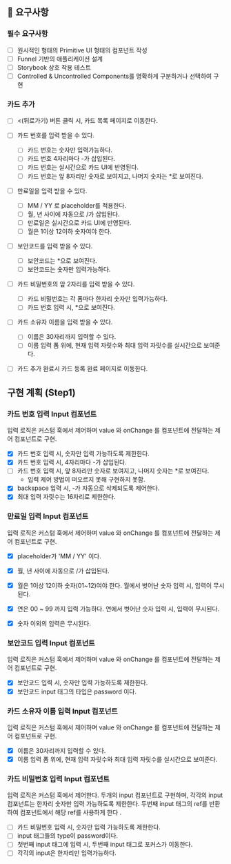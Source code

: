## 📌 요구사항

### 필수 요구사항

- [ ] 원시적인 형태의 Primitive UI 형태의 컴포넌트 작성
- [ ] Funnel 기반의 애플리케이션 설계
- [ ] Storybook 상호 작용 테스트
- [ ] Controlled & Uncontrolled Components를 명확하게 구분하거나 선택하여 구현

### 카드 추가

- [ ] <(뒤로가기) 버튼 클릭 시, 카드 목록 페이지로 이동한다.

- [ ] 카드 번호를 입력 받을 수 있다.

  - [ ] 카드 번호는 숫자만 입력가능하다.
  - [ ] 카드 번호 4자리마다 -가 삽입된다.
  - [ ] 카드 번호는 실시간으로 카드 UI에 반영된다.
  - [ ] 카드 번호는 앞 8자리만 숫자로 보여지고, 나머지 숫자는 \*로 보여진다.

- [ ] 만료일을 입력 받을 수 있다.

  - [ ] MM / YY 로 placeholder를 적용한다.
  - [ ] 월, 년 사이에 자동으로 /가 삽입된다.
  - [ ] 만료일은 실시간으로 카드 UI에 반영된다.
  - [ ] 월은 1이상 12이하 숫자여야 한다.

- [ ] 보안코드를 입력 받을 수 있다.

  - [ ] 보안코드는 \*으로 보여진다.
  - [ ] 보안코드는 숫자만 입력가능하다.

- [ ] 카드 비밀번호의 앞 2자리를 입력 받을 수 있다.

  - [ ] 카드 비밀번호는 각 폼마다 한자리 숫자만 입력가능하다.
  - [ ] 카드 번호 입력 시, \*으로 보여진다.

- [ ] 카드 소유자 이름을 입력 받을 수 있다.

  - [ ] 이름은 30자리까지 입력할 수 있다.
  - [ ] 이름 입력 폼 위에, 현재 입력 자릿수와 최대 입력 자릿수를 실시간으로 보여준다.

- [ ] 카드 추가 완료시 카드 등록 완료 페이지로 이동한다.


## 구현 계획 (Step1)

### 카드 번호 입력 Input 컴포넌트

입력 로직은 커스텀 훅에서 제어하며 value 와 onChange 를 컴포넌트에 전달하는 제어 컴포넌트로 구현.

- [x] 카드 번호 입력 시, 숫자만 입력 가능하도록 제한한다.
- [x] 카드 번호 입력 시, 4자리마다 -가 삽입된다.
- [ ] 카드 번호 입력 시, 앞 8자리만 숫자로 보여지고, 나머지 숫자는 \*로 보여진다.
  - 입력 제어 방법이 떠오르지 못해 구현하지 못함.
- [x] backspace 입력 시, -가 자동으로 삭제되도록 제어한다.
- [x] 최대 입력 자릿수는 16자리로 제한한다.

### 만료일 입력 Input 컴포넌트

입력 로직은 커스텀 훅에서 제어하며 value 와 onChange 를 컴포넌트에 전달하는 제어 컴포넌트로 구현.

- [x] placeholder가 'MM / YY' 이다.
- [x] 월, 년 사이에 자동으로 /가 삽입된다.
- [x] 월은 1이상 12이하 숫자(01~12)여야 한다. 월에서 벗어난 숫자 입력 시, 입력이 무시된다.
- [x] 연은 00 ~ 99 까지 입력 가능하다. 연에서 벗어난 숫자 입력 시, 입력이 무시된다.
- [x] 숫자 이외의 입력은 무시된다.


### 보안코드 입력 Input 컴포넌트

입력 로직은 커스텀 훅에서 제어하며 value 와 onChange 를 컴포넌트에 전달하는 제어 컴포넌트로 구현.

- [x] 보안코드 입력 시, 숫자만 입력 가능하도록 제한한다.
- [x] 보안코드 input 태그의 타입은 password 이다.

### 카드 소유자 이름 입력 Input 컴포넌트

입력 로직은 커스텀 훅에서 제어하며 value 와 onChange 를 컴포넌트에 전달하는 제어 컴포넌트로 구현.

- [x] 이름은 30자리까지 입력할 수 있다.
- [x] 이름 입력 폼 위에, 현재 입력 자릿수와 최대 입력 자릿수를 실시간으로 보여준다.

### 카드 비밀번호 입력 Input 컴포넌트

입력 로직은 커스텀 훅에서 제어한다.
두개의 input 컴포넌트로 구현하며, 각각의 input 컴포넌트는 한자리 숫자만 입력 가능하도록 제한한다.
두번째 input 태그의 ref를 반환하여 컴포넌트에서 해당 ref를 사용하게 한다 .

- [ ] 카드 비밀번호 입력 시, 숫자만 입력 가능하도록 제한한다.
- [ ] input 태그들의 type이 password이다.
- [ ] 첫번째 input 태그에 입력 시, 두번째 input 태그로 포커스가 이동한다.
- [ ] 각각의 input은 한자리만 입력가능하다.